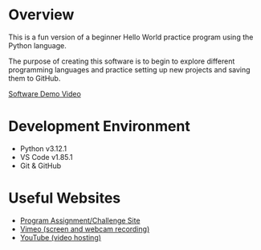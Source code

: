 # Overview

This is a fun version of a beginner Hello World practice program using the Python language.

The purpose of creating this software is to begin to explore different programming languages and practice setting up new projects and saving them to GitHub. 


[Software Demo Video](https://youtu.be/erX-ElWyNW0)

# Development Environment

* Python v3.12.1
* VS Code v1.85.1
* Git & GitHub

# Useful Websites

* [Program Assignment/Challenge Site](https://byui.instructure.com/courses/278886)
* [Vimeo  (screen and webcam recording)](https://vimeo.com/)
* [YouTube (video hosting)](https://www.youtube.com/)
